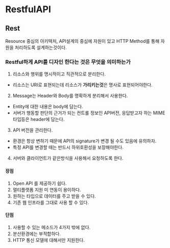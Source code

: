 # RestfulAPI

## Rest
Resource 중심의 아키텍처, API설계의 중심에 자원이 있고 HTTP Method를 통해 자원을 처리하도록 설계하는것이다.

### Restful하게 API를 디자인 한다는 것은 무엇을 의미하는가

1. 리소스와 행위를 명시적이고 직관적으로 분리한다.
- 리소스는 URI로 표현되는데 리소스가 **가리키는것**은 명사로 표현되어야한다.
2. Message는 Header와 Body를 명확하게 분리해서 사용한다.
- Entity에 대한 내용은 body에 담는다.
- 서버가 행동할 판단의 근거가 되는 컨트롤 정보인 API버전, 응답받고자 하는 MIME 타입등은 header에 담는다.
3. API 버전을 관리한다.
- 환경은 항상 변하기 때문에 API의 signature가 변경 될 수도 있음에 유의하자.
- 특정 API를 변경할 때는 반드시 하위호환성을 보장해야한다.
4. 서버와 클라이언트가 같은방식을 사용해서 요청하도록 한다.


#### 장점
1. Open API 를 제공하기 쉽다.
1. 멀티플랫폼 지원 미 연동이 용이하다.
1. 원하는 타입으로 데이터를 주고 받을 수 있다.
1. 기존 웹 인프라를 그대로 사용 할 수 있다.

#### 단점
1. 사용할 수 있는 메소드가 4가지 밖에 없다.
1. 분산환경에는 부적합하다.
1. HTTP 통신 모델에 대해서만 지원한다.
